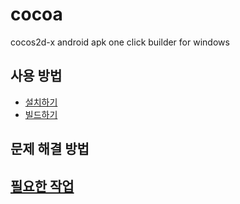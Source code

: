 cocoa
====

cocos2d-x android apk one click builder for windows

사용 방법
----
* [설치하기](docs/installation.md)
* [빌드하기](docs/build.md)

문제 해결 방법
----

[필요한 작업](docs/todo.md)
----
